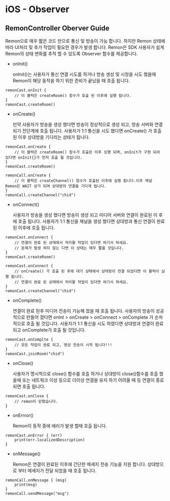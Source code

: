 # iOS - Observer

## RemonController Oberver Guide

Remon으로 매우 짧은 코드 만으로 통신 및 방송이 가능 합니다. 하지만 Remon 상태에 따라 UI처리 및 추가 작업이 필요한 경우가 발생 합니다. Remon은 SDK 사용자가 쉽게 Remon의 상태 변화를 추적 할 수 있도록 Observer 함수를 제공합니다. 

* onInit\(\)

  onInit\(\)는 사용자가 통신 연결 시도를 하거나 방송 생성 및 시청을 시도 했을때 Remon이 해당 동작을 하기 위한 준비가 끝났을 때 호출 됩니다.

```text
remonCast.onInit {
    // 이 블럭은 createRoom() 함수가 호출 된 이후에 실행 됩니다.
}
remonCast.createRoom()
```

* onCreate\(\)

  만약 사용자가 방송을 생성 했다면 방송이 정상적으로 생성 되고, 방송 서버와 연결 되기 전단계에 호출 됩니다. 사용자가 1:1 통신을 시도 했다면 onCreate\(\) 가 호출 된 이후 상대방을 기다리는 상태가 됩니다.

```text
remonCast.onCreate {
    // 이 블럭은 createRoom() 함수가 호출된 이후 싱행 되며, onInit가 구현 되어 있다면 onInit{}가 먼저 호출 될 것입니다.
}
remonCast.createRoom()
```

```text
remonCall.onCreate {
    // 이 블럭은 createChannel() 함수가 호출된 이후에 실행 됩니다.이후 채널 Remon은 WAIT 상가 되며 상대방의 연결을 기다게 됩니다.
}
remonCall.createChannel("chid")
```

* onConnect\(\)

  사용자가 방송을 생성 했다면 방송이 생성 되고 미디어 서버와 연결이 완료된 이 후에 호출 됩니다. 사용자가 1:1 통신을 채널을 생성 했다면 상대방과 통신 연결이 완료된 이후에 호출 됩니다.

```text
remonCast.onConnect {
    // 연결이 완료 된 상태에서 처리활 작업이 있다면 여기서 하세요.
    // 문제가 발생 하지 않는 다면 이 상태는 매우 짧을 것입니다.
}
remonCast.createRoom()
```

```text
remonCast.onConnect {
    // onCreate() 가 호출 된 후에 대기 상태에서 상대방이 연결 되었다면 이 블럭이 실행 됩니다.
    // 연결이 완료 된 상태에서 처리활 작업이 있다면 여기서 하세요.
}
remonCast.createChannel("chid")
```

* onComplete\(\)

  연결이 완료 된후 미디어 전송이 가능해 졌을 때 호출 됩니다. 사용자의 방송이 성공적으로 만들어 졌다면 onInt &gt; onCreate &gt; onConnect &gt; onComplete 가 순차적으로 호출 될 것입니다. 사용자가 1:1 통신을 시도 하였다면 상대방과 연결이 완료 되고 onComplete가 호출 될 것입니다.

```text
remonCast.onComplte {
    // 모든 작업이 완료 되고, 영상 전송이 시작 됩니다!!!
}
remonCast.joinRoom("chid")
```

* onClose\(\)

  사용자가 명시적으로 close\(\) 함수를 호출 하거나 상대방이 close\(\)함수를 호출 했을때 또는 네트워크 이상 등으로 더이상 연결을 유지 하기 어려울 때 등 연결이 종료 되면 호출 됩니다.

```text
remonCast.onClose {
    // remon이 닫혔습니다.
}
```

* onErrror\(\)

  Remon이 동작 중에 에러가 발생 할때 호출 됩니다.

```text
remonCast.onError { (err)
    print(err.localizedDescription)
}
```

* onMessage\(\)

  Remon은 연결이 완료된 이후에 간단한 메세지 전송 기능을 지원 합니다. 상대방으로 부터 메세지가 전달 되었을 때 호춯 됩니다.

```text
remonCall.onMessage { (msg)
    print(msg)
}
remonCall.sendMessage("msg")
```



